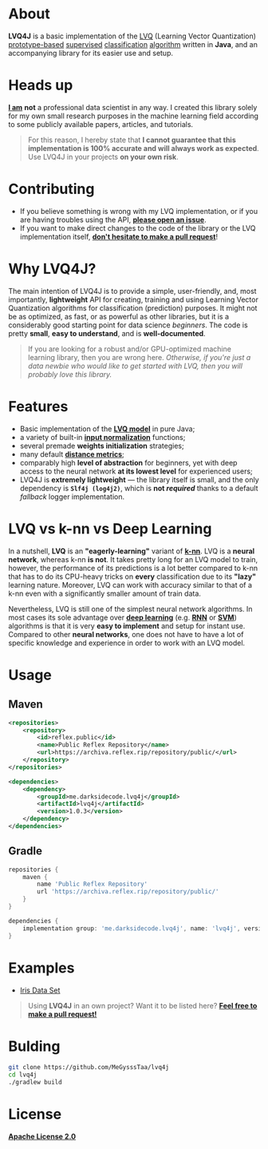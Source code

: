 # About
**LVQ4J** is a basic implementation of the [LVQ](https://en.wikipedia.org/wiki/Learning_vector_quantization) (Learning Vector Quantization) [prototype-based](https://en.wikipedia.org/wiki/Prototype) [supervised](https://en.wikipedia.org/wiki/Supervised_learning) [classification](https://en.wikipedia.org/wiki/Statistical_classification) [algorithm](https://en.wikipedia.org/wiki/Algorithm) written in **Java**, and an accompanying library for its easier use and setup.


# Heads up
**[I am](https://github.com/MeGysssTaa)** **not** a professional data scientist in any way. I created this library solely for my own small research purposes in the machine learning field according to some publicly available papers, articles, and tutorials.


> For this reason, I hereby state that **I cannot guarantee that this implementation is 100% accurate and will always work as expected**. Use LVQ4J in your projects **on your own risk**. 


# Contributing
* If you believe something is wrong with my LVQ implementation, or if you are having troubles using the API, **[please open an issue](https://github.com/MeGysssTaa/lvq4j/issues)**.
* If you want to make direct changes to the code of the library or the LVQ implementation itself, **[don't hesitate to make a pull request](https://github.com/MeGysssTaa/lvq4j/pulls)**!


# Why LVQ4J?
The main intention of LVQ4J is to provide a simple, user-friendly, and, most importantly, **lightweight** API for creating, training and using Learning Vector Quantization algorithms for classification (prediction) purposes. It might not be as optimized, as fast, or as powerful as other libraries, but it is a considerably good starting point for data science *beginners*. The code is pretty **small**, **easy to understand**, and is **well-documented**.
> If you are looking for a robust and/or GPU-optimized machine learning library, then you are wrong here. *Otherwise, if you're just a data newbie who would like to get started with LVQ, then you will probably love this library.*


# Features
* Basic implementation of the **[LVQ model](https://en.wikipedia.org/wiki/Learning_vector_quantization)** in pure Java;
* a variety of built-in **[input normalization](https://en.wikipedia.org/wiki/Normalization_(statistics))** functions;
* several premade **weights initialization** strategies;
* many default **[distance metrics](https://en.wikipedia.org/wiki/Metric_(mathematics))**;
* comparably high **level of abstraction** for beginners, yet with deep access to the neural network **at its lowest level** for experienced users;
* LVQ4J is **extremely lightweight** — the library itself is small, and the only dependency is **`Slf4j (log4j2)`**, which is **not _required_** thanks to a default *fallback* logger implementation.


# LVQ vs k-nn vs Deep Learning
In a nutshell, **LVQ** is an **"eagerly-learning"** variant of **[k-nn](https://en.wikipedia.org/wiki/K-nearest_neighbors_algorithm)**. LVQ is a **neural network**, whereas k-nn **is not**. It takes pretty long for an LVQ model to train, however, the performance of its predictions is a lot better compared to k-nn that has to do its CPU-heavy tricks on **every** classification due to its **"lazy"** learning nature. Moreover, LVQ can work with accuracy similar to that of a k-nn even with a significantly smaller amount of train data.


Nevertheless, LVQ is still one of the simplest neural network algorithms. In most cases its sole advantage over **[deep learning](https://en.wikipedia.org/wiki/Deep_learning)** (e.g. **[RNN](https://en.wikipedia.org/wiki/Recurrent_neural_network)** or **[SVM](https://en.wikipedia.org/wiki/Support_vector_machine)**) algorithms is that it is very **easy to implement** and setup for instant use. Compared to other **neural networks**, one does not have to have a lot of specific knowledge and experience in order to work with an LVQ model.


# Usage
## Maven
```xml
<repositories>
    <repository>
        <id>reflex.public</id>
        <name>Public Reflex Repository</name>
        <url>https://archiva.reflex.rip/repository/public/</url>
    </repository>
</repositories>

<dependencies>
    <dependency>
        <groupId>me.darksidecode.lvq4j</groupId>
        <artifactId>lvq4j</artifactId>
        <version>1.0.3</version>
    </dependency>
</dependencies>
```


## Gradle
```groovy
repositories {
    maven {
        name 'Public Reflex Repository'
        url 'https://archiva.reflex.rip/repository/public/'
    }
}

dependencies {
    implementation group: 'me.darksidecode.lvq4j', name: 'lvq4j', version: '1.0.3'
}
```


# Examples
* [Iris Data Set](https://github.com/MeGysssTaa/lvq4j-example-iris)

> Using **LVQ4J** in an own project? Want it to be listed here? **[Feel free to make a pull request!](https://github.com/MeGysssTaa/lvq4j/pulls)**


# Bulding
```bash
git clone https://github.com/MeGysssTaa/lvq4j
cd lvq4j
./gradlew build
```


# License
**[Apache License 2.0](https://github.com/MeGysssTaa/lvq4j/blob/master/LICENSE)**
